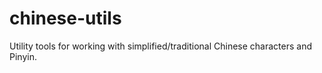 # chinese-utils

Utility tools for working with simplified/traditional Chinese characters and Pinyin.
